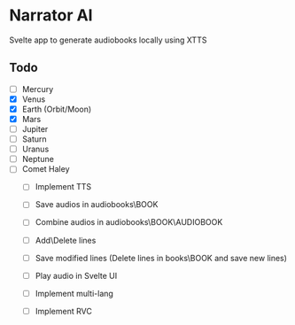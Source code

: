 # Narrator AI

Svelte app to generate audiobooks locally using XTTS

## Todo
- [ ] Mercury
- [x] Venus
- [x] Earth (Orbit/Moon)
- [x] Mars
- [ ] Jupiter
- [ ] Saturn
- [ ] Uranus
- [ ] Neptune
- [ ] Comet Haley
    - [ ] Implement TTS
    - [ ] Save audios in audiobooks\BOOK
    - [ ] Combine audios in audiobooks\BOOK\AUDIOBOOK
    - [ ] Add\Delete lines
    - [ ] Save modified lines (Delete lines in books\BOOK and save new lines)
    - [ ] Play audio in Svelte UI

    - [ ] Implement multi-lang
    - [ ] Implement RVC
